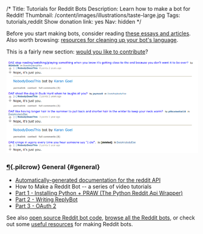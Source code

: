 /*
Title: Tutorials for Reddit Bots
Description: Learn how to make a bot for Reddit!
Thumbnail: /content/images/illustrations/taste-large.jpg
Tags: tutorials,reddit
Show donation link: yes
Nav: hidden
*/

<div class="note">
  <p>
    Before you start making bots, consider reading <a href="/bot-ethics">these essays and articles</a>. Also worth browsing: <a href="/resources/libraries-frameworks/#language">resources for cleaning up your bot's language</a>.
  </p>
</div>

<div class="note">
  <p>
    This is a fairly new section: <a href="https://github.com/botwiki/botwiki.org">would you like to contribute</a>?
  </p>
</div>

<p class="screenshot float-right">
  <a href="/bots/redditbots/NobodyDoesThis">
    <img src="/content/bots/redditbots/images/NobodyDoesThis.png">
  </a>
</p>

### [¶](#general){.pilcrow} General {#general}

- [Automatically-generated documentation for the reddit API](https://www.reddit.com/dev/api)
- How to Make a Reddit Bot -- a series of video tutorials
 - [Part 1 - Installing Python + PRAW (The Python Reddit Api Wrapper)](https://www.youtube.com/watch?v=xHes-Cdmfzc)
 - [Part 2 - Writing ReplyBot](https://www.youtube.com/watch?v=keiATJcZE8g)
 - [Part 3 - OAuth 2](https://www.youtube.com/watch?v=Uvxu2efXuiY)

See also [open source Reddit bot code](/tag/reddit+opensource), [browse all the Reddit bots](/bots/redditbots), or check out some [useful resources](/resources/redditbots) for making Reddit bots.